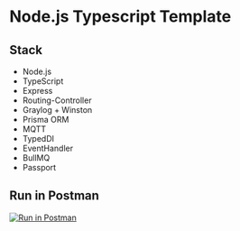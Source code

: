 # Node.js Typescript Template

## Stack

- Node.js
- TypeScript
- Express
- Routing-Controller
- Graylog + Winston
- Prisma ORM
- MQTT
- TypedDI
- EventHandler
- BullMQ
- Passport

## Run in Postman

[![Run in Postman](https://run.pstmn.io/button.svg)](https://app.getpostman.com/run-collection/4101133-cfee082e-8c7c-4f1b-bd66-90d5cbc89bd2?action=collection%2Ffork&collection-url=entityId%3D4101133-cfee082e-8c7c-4f1b-bd66-90d5cbc89bd2%26entityType%3Dcollection%26workspaceId%3D9df1381e-566c-4dc5-9985-feb1850bba4e)
